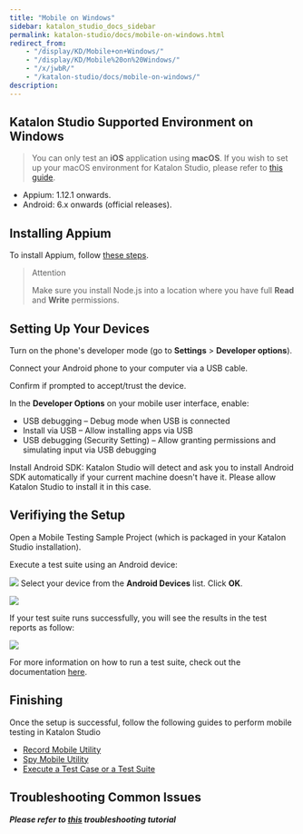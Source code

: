 ```yaml
---
title: "Mobile on Windows"
sidebar: katalon_studio_docs_sidebar
permalink: katalon-studio/docs/mobile-on-windows.html
redirect_from:
    - "/display/KD/Mobile+on+Windows/"
    - "/display/KD/Mobile%20on%20Windows/"
    - "/x/jwbR/"
    - "/katalon-studio/docs/mobile-on-windows/"
description:
---
```

Katalon Studio Supported Environment on Windows
-----------------------------------------------

> You can only test an **iOS** application using **macOS**. If you wish to set up your macOS environment for Katalon Studio, please refer to [this guide](/x/9AXR).

* Appium: 1.12.1 onwards.
* Android: 6.x onwards (official releases).

Installing Appium
-----------------------

To install Appium, follow [these steps](http://appium.io/docs/en/about-appium/getting-started/#installing-appium).

> Attention
>
> Make sure you install Node.js into a location where you have full **Read** and **Write** permissions.

Setting Up Your Devices
-----------------------

Turn on the phone's developer mode (go to **Settings** > **Developer options**).

Connect your Android phone to your computer via a USB cable.

Confirm if prompted to accept/trust the device.

In the **Developer Options** on your mobile user interface, enable:
- USB debugging – Debug mode when USB is connected 
- Install via USB – Allow installing apps via USB
- USB debugging (Security Setting) – Allow granting permissions and simulating input via USB debugging 

Install Android SDK: Katalon Studio will detect and ask you to install Android SDK automatically if your current machine doesn't have it. Please allow Katalon Studio to install it in this case.

Verifiying the Setup
--------------------

Open a Mobile Testing Sample Project (which is packaged in your Katalon Studio installation).

Execute a test suite using an Android device: 

![](../../images/katalon-studio/docs/mobile-on-windows/image2017-6-29-143A483A34.png)
Select your device from the **Android Devices** list. Click **OK**. 

![](../../images/katalon-studio/docs/mobile-on-windows/image2018-1-26-183A393A1.png)

If your test suite runs successfully, you will see the results in the test reports as follow:

![](../../images/katalon-studio/docs/mobile-on-windows/image2018-6-15-173A473A28.png)

For more information on how to run a test suite, check out the documentation [here](/pages/viewpage.action?pageId=786668).

Finishing
---------------

Once the setup is successful, follow the following guides to perform mobile testing in Katalon Studio

*   [Record Mobile Utility](/display/KD/Record+Mobile+Utility)
*   [Spy Mobile Utility](/display/KD/Spy+Mobile+Utility)
*   [Execute a Test Case or a Test Suite](/display/KD/Execute+a+Test+Case+or+a+Test+Suite)

Troubleshooting Common Issues
-----------------------------

_**Please refer to [this](/display/KD/Troubleshooting+automated+mobile+testing) troubleshooting tutorial**_
